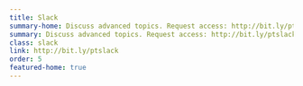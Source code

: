 ```yaml
---
title: Slack
summary-home: Discuss advanced topics. Request access: http://bit.ly/ptslack
summary: Discuss advanced topics. Request access: http://bit.ly/ptslack
class: slack
link: http://bit.ly/ptslack
order: 5
featured-home: true
---
```


